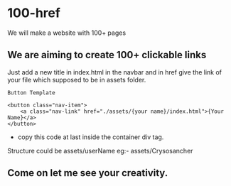 # 100-href

We will make a website with 100+ pages

## We are aiming to create 100+ clickable links

Just add a new title in index.html in the navbar and in href give the link of your file which supposed to be in assets folder.

`Button Template`

```
<button class="nav-item">
    <a class="nav-link" href="./assets/{your name}/index.html">{Your Name}</a>
</button>
```

- copy this code at last inside the container div tag.

Structure could be assets/userName
eg:- assets/Crysosancher

## Come on let me see your creativity.
